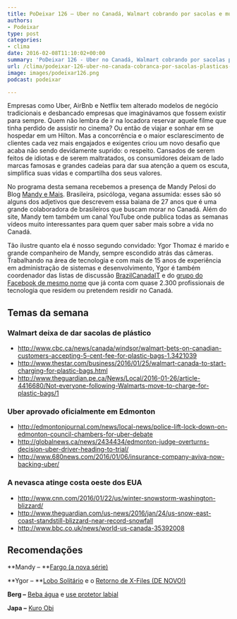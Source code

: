 ```yaml
---
title: PoDeixar 126 – Uber no Canadá, Walmart cobrando por sacolas e muita neve nos EUA
authors:
- Podeixar
type: post
categories:
- clima
date: 2016-02-08T11:10:02+00:00
summary: 'PoDeixar 126 - Uber no Canadá, Walmart cobrando por sacolas plástica e o estrago da neve nos EUA'
url: /clima/podeixar-126-uber-no-canada-cobranca-por-sacolas-plasticas-e-neve-nos-eua.html
image: images/podeixar126.png
podcast: podeixar

---
```

Empresas como Uber, AirBnb e Netflix tem alterado modelos de negócio tradicionais e desbancado empresas que imaginávamos que fossem existir para sempre. Quem não lembra de ir na locadora reservar aquele filme que tinha perdido de assistir no cinema? Ou então de viajar e sonhar em se hospedar em um Hilton. Mas a concorrência e o maior esclarescimento de clientes cada vez mais engajados e exigentes criou um novo desafio que acaba não sendo devidamente suprido: o respeito. Cansados de serem feitos de idiotas e de serem maltratados, os consumidores deixam de lado marcas famosas e grandes cadeias para dar sua atenção a quem os escuta, simplifica suas vidas e compartilha dos seus valores.

No programa desta semana recebemos a presença de Mandy Pelosi do Blog <a href="http://www.mandyemais.com" target="_blank">Mandy e Mais</a>. Brasileira, psicóloga, vegana assumida: esses são só alguns dos adjetivos que descrevem essa baiana de 27 anos que é uma grande colaboradora de brasileiros que buscam morar no Canadá. Além do site, Mandy tem também um canal YouTube onde publica todas as semanas vídeos muito interessantes para quem quer saber mais sobre a vida no Canadá.

Tão ilustre quanto ela é nosso segundo convidado: Ygor Thomaz é marido e grande companheiro de Mandy, sempre escondido atrás das câmeras. Trabalhando na área de tecnologia e com mais de 15 anos de experiência em administração de sistemas e desenvolvimento, Ygor é também coordenador das listas de discussão <a href="https://groups.google.com/forum/#!forum/brazilcanadait" target="_blank">BrazilCanadaIT</a> e do <a href="https://www.facebook.com/groups/BrazilCanadaIT/" target="_blank">grupo do Facebook de mesmo nome</a> que já conta com quase 2.300 profissionais de tecnologia que residem ou pretendem residir no Canadá.



## Temas da semana

### Walmart deixa de dar sacolas de plástico

  * <a href="http://www.cbc.ca/news/canada/windsor/walmart-bets-on-canadian-customers-accepting-5-cent-fee-for-plastic-bags-1.3421039" target="_blank" rel="nofollow">http://www.cbc.ca/news/canada/windsor/walmart-bets-on-canadian-customers-accepting-5-cent-fee-for-plastic-bags-1.3421039</a>
  * <a href="http://www.thestar.com/business/2016/01/25/walmart-canada-to-start-charging-for-plastic-bags.html" target="_blank">http://www.thestar.com/business/2016/01/25/walmart-canada-to-start-charging-for-plastic-bags.html</a>
  * <a href="http://www.theguardian.pe.ca/News/Local/2016-01-26/article-4416680/Not-everyone-following-Walmarts-move-to-charge-for-plastic-bags/1" target="_blank">http://www.theguardian.pe.ca/News/Local/2016-01-26/article-4416680/Not-everyone-following-Walmarts-move-to-charge-for-plastic-bags/1</a>

### Uber aprovado oficialmente em Edmonton

  * <a href="http://edmontonjournal.com/news/local-news/police-lift-lock-down-on-edmonton-council-chambers-for-uber-debate" target="_blank">http://edmontonjournal.com/news/local-news/police-lift-lock-down-on-edmonton-council-chambers-for-uber-debate</a>
  * <a href="http://globalnews.ca/news/2434434/edmonton-judge-overturns-decision-uber-driver-heading-to-trial/" target="_blank">http://globalnews.ca/news/2434434/edmonton-judge-overturns-decision-uber-driver-heading-to-trial/</a>
  * <a href="http://www.680news.com/2016/01/06/insurance-company-aviva-now-backing-uber/" target="_blank">http://www.680news.com/2016/01/06/insurance-company-aviva-now-backing-uber/</a>

### A nevasca atinge costa oeste dos EUA

  * <a href="http://www.cnn.com/2016/01/22/us/winter-snowstorm-washington-blizzard/" target="_blank">http://www.cnn.com/2016/01/22/us/winter-snowstorm-washington-blizzard/</a>
  * <a href="http://www.theguardian.com/us-news/2016/jan/24/us-snow-east-coast-standstill-blizzard-near-record-snowfall" target="_blank">http://www.theguardian.com/us-news/2016/jan/24/us-snow-east-coast-standstill-blizzard-near-record-snowfall</a>
  * <a href="http://www.bbc.co.uk/news/world-us-canada-35392008" target="_blank">http://www.bbc.co.uk/news/world-us-canada-35392008</a>

## Recomendações

**Mandy &#8211; **<a href="http://www.imdb.com/title/tt2802850/" target="_blank">Fargo (a nova série)</a>

**Ygor &#8211; **<a href="http://www.universohq.com/reviews/lobo-solitario-28/" target="_blank">Lobo Solitário</a> e o <a href="http://www.fox.com/the-x-files" target="_blank">Retorno de X-Files (DE NOVO!)</a>

**Berg &#8211;** <a href="http://www.cleveland.com/healthfit/index.ssf/2011/03/drinking_water_especially_in_w.html" target="_blank">Beba água</a> e <a href="http://thebeautybean.com/skin-2/10-unique-uses-for-lipbalm-from-our-favorite-beauty-bloggers" target="_blank">use protetor labial</a>

**Japa &#8211;** <a href="http://www.imdb.com/title/tt1084019/" target="_blank">Kuro Obi</a>